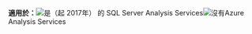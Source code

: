 **適用於：**![是](media/yes.png)（起 2017年） 的 SQL Server Analysis Services![沒有](media/no.png)Azure Analysis Services